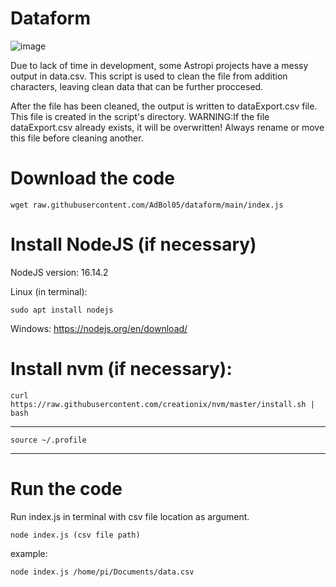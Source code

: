 # Dataform
![image](https://user-images.githubusercontent.com/98588523/152417709-2008e586-28c6-4f2a-9e84-af8307ac01b9.png)

Due to lack of time in development, some Astropi projects have a messy output in data.csv.
This script is used to clean the file from addition characters, leaving clean data that can be further proccesed.

After the file has been cleaned, the output is written to dataExport.csv file.
This file is created in the script's directory.
WARNING:If the file dataExport.csv already exists, it will be overwritten!
        Always rename or move this file before cleaning another.

# Download the code

    wget raw.githubusercontent.com/AdBol05/dataform/main/index.js 


# Install NodeJS (if necessary)
NodeJS version: 16.14.2

Linux (in terminal):

    sudo apt install nodejs

Windows: https://nodejs.org/en/download/

# Install nvm (if necessary):

    curl https://raw.githubusercontent.com/creationix/nvm/master/install.sh | bash  
_____________________________________________________________________________________________


    source ~/.profile


_____________________________________________________________________________________________

# Run the code
Run index.js in terminal with csv file location as argument.

    node index.js (csv file path)


example:

    node index.js /home/pi/Documents/data.csv
